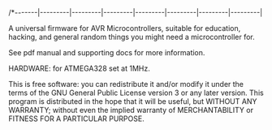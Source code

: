/*-------|---------|---------|---------|---------|---------|---------|---------|

A universal firmware for AVR Microcontrollers, suitable for education, hacking,
and general random things you might need a microcontroller for.

See pdf manual and supporting docs
for more information.



HARDWARE:
for ATMEGA328 set at 1MHz. 

This is free software: you can redistribute it and/or modify
it under the terms of the GNU General Public License version 3 or any later
version. This program is distributed in the hope that it will be useful,
but WITHOUT ANY WARRANTY; without even the implied warranty of
MERCHANTABILITY or FITNESS FOR A PARTICULAR PURPOSE.  
